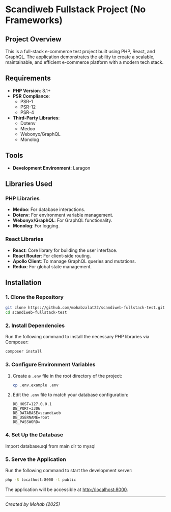 
# Scandiweb Fullstack Project (No Frameworks)

## Project Overview
This is a full-stack e-commerce test project built using PHP, React, and GraphQL. The application demonstrates the ability to create a scalable, maintainable, and efficient e-commerce platform with a modern tech stack.

## Requirements
- **PHP Version**: 8.1+
- **PSR Compliance**:
  - PSR-1
  - PSR-12
  - PSR-4
- **Third-Party Libraries**:
  - Dotenv
  - Medoo
  - Webonyx/GraphQL
  - Monolog

## Tools
- **Development Environment**: Laragon

## Libraries Used
### PHP Libraries
- **Medoo**: For database interactions.
- **Dotenv**: For environment variable management.
- **Webonyx/GraphQL**: For GraphQL functionality.
- **Monolog**: For logging.

### React Libraries
- **React**: Core library for building the user interface.
- **React Router**: For client-side routing.
- **Apollo Client**: To manage GraphQL queries and mutations.
- **Redux**: For global state management.


## Installation
### 1. Clone the Repository
```bash
git clone https://github.com/mohabzalat22/scandiweb-fullstack-test.git
cd scandiweb-fullstack-test
```

### 2. Install Dependencies
Run the following command to install the necessary PHP libraries via Composer:
```bash
composer install
```

### 3. Configure Environment Variables
1. Create a `.env` file in the root directory of the project:
   ```bash
   cp .env.example .env
   ```
2. Edit the `.env` file to match your database configuration:
   ```env
   DB_HOST=127.0.0.1
   DB_PORT=3306
   DB_DATABASE=scandiweb
   DB_USERNAME=root
   DB_PASSWORD=
   ```

### 4. Set Up the Database
Import database.sql from main dir to mysql 
   

### 5. Serve the Application
Run the following command to start the development server:
```bash
php -S localhost:8000 -t public
```

The application will be accessible at [http://localhost:8000](http://localhost:8000).

---



*Created by Mohab (2025)*
